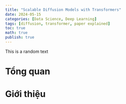 ```yaml
---
title: "Scalable Diffusion Models with Transformers"
date: 2024-05-15
categories: [Data Science, Deep Learning]
tags: [diffusion, transformer, paper explained]
toc: true
math: true
publish: true
---
```


This is a random text

# Tổng quan

# Giới thiệu

